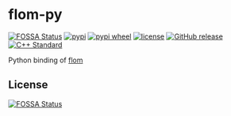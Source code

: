 # flom-py

[![FOSSA Status](https://app.fossa.io/api/projects/git%2Bgithub.com%2FDeepL2%2Fflom-py.svg?type=shield)](https://app.fossa.io/projects/git%2Bgithub.com%2FDeepL2%2Fflom-py?ref=badge_shield)
[![pypi](https://img.shields.io/pypi/v/flom.svg)](https://pypi.org/project/flom/)
[![pypi wheel](https://img.shields.io/pypi/wheel/flom.svg?style=flat-square)](https://pypi.org/project/flom/)
[![license](https://img.shields.io/github/license/DeepL2/flom-py.svg?style=flat-square)](COPYING)
[![GitHub release](https://img.shields.io/github/release/DeepL2/flom-py.svg?style=flat-square)](https://github.com/DeepL2/flom-py/releases)
[![C++ Standard](https://img.shields.io/badge/C%2B%2B-17-brightgreen.svg?style=flat-square)](https://isocpp.org/std/status)


Python binding of [flom](DeepL2/flom)

## License
[![FOSSA Status](https://app.fossa.io/api/projects/git%2Bgithub.com%2FDeepL2%2Fflom-py.svg?type=large)](https://app.fossa.io/projects/git%2Bgithub.com%2FDeepL2%2Fflom-py?ref=badge_large)
